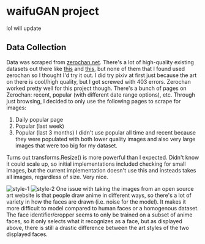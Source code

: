 # waifuGAN project

lol will update

## Data Collection

Data was scraped from [zerochan.net](https://www.zerochan.net/). There's a lot of high-quality existing datasets out there like [this](https://github.com/bchao1/Anime-Face-Dataset) and [this](https://www.kaggle.com/subinium/highresolution-anime-face-dataset-512x512), but none of them that I found used zerochan so I thought I'd try it out. I did try pixiv at first just because the art on there is cool/high quality, but I got screwed with 403 errors. Zerochan worked pretty well for this project though.
There's a bunch of pages on Zerochan: recent, popular (with different date range options), etc. Through just browsing, I decided to only use the following pages to scrape for images:
1. Daily popular page
2. Popular (last week)
3. Popular (last 3 months)
I didn't use popular all time and recent because they were populated with both lower quality images and also very large images that were too big for my dataset. 




Turns out transforms.Resize() is more powerful than I expected. Didn't know it could scale up, so initial implementations included checking for small images, but the current implementation doesn't use this and insteads takes all images, regardless of size. Very nice. 

![style-1](/assets/images/style1.png "Face style 1") ![style-2](/assets/images/style2.png "Face style 2")
One issue with taking the images from an open source art website is that people draw anime in different ways, so there's a lot of variety in how the faces are drawn (i.e. noise for the model). It makes it more difficult to model compared to human faces or a homogenous dataset. The face identifier/cropper seems to only be trained on a subset of anime faces, so it only selects what it recognizes as a face, but as displayed above, there is still a drastic difference between the art styles of the two displayed faces. 
